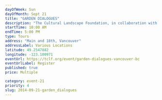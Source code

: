 ```yaml
---
dayOfWeek: Sun
dayOfMonth: Sept 21
title: "GARDEN DIALOGUES"
description: "The Cultural Landscape Foundation, in collaboration with the Vancouver Landscape Collective, brings a unique opportunity to experience beautiful exclusive works by Cornelia Oberlander, Paul Sangha and Hapa Collaborative. "
startTime: 10:00 AM
endTime: 5:00 PM
type: Tours
address: "Main and 18th, Vancouver"
addressLabel: Various Locations
latitude: 49.2547882
longitude: -123.100971
eventUrl: https://tclf.org/event/garden-dialogues-vancouver-bc
eventUrlLabel: Register
published: true
price: Multiple

category: event-21
priority: 4
slug: 2014-09-21-garden_dialogues
---
```

